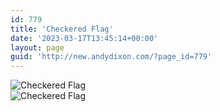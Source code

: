 ```yaml
---
id: 779
title: 'Checkered Flag'
date: '2023-03-17T13:45:14+00:00'
layout: page
guid: 'http://new.andydixon.com/?page_id=779'
---
```


![Checkered Flag](https://i0.wp.com/assets.g8x2.ldn.idrivee2-23.com/posters/Checkered%20Flag%2001.jpg?w=1200&ssl=1 "Checkered Flag")  
![Checkered Flag](https://i0.wp.com/assets.g8x2.ldn.idrivee2-23.com/posters/Checkered%20Flag%2002.jpg?w=1200&ssl=1 "Checkered Flag")